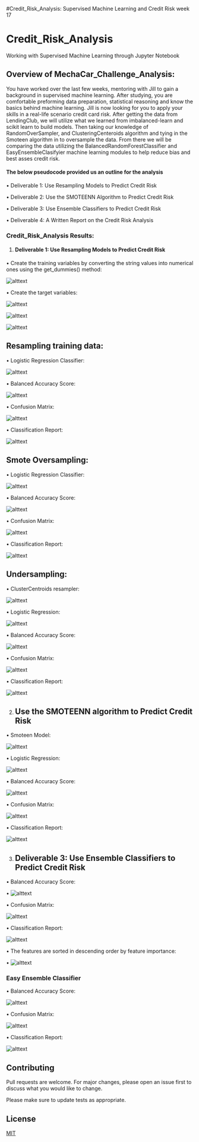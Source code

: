 #Credit_Risk_Analysis:
Supervised Machine Learning and Credit Risk week 17
# Credit_Risk_Analysis
Working with Supervised Machine Learning through Jupyter Notebook
## Overview of MechaCar_Challenge_Analysis:

You have worked over the last few weeks, mentoring with Jill to gain a background in supervised machine learning. After studying, you are comfortable preforming data preparation, statistical reasoning and know the basics behind machine learning. Jill is now looking for you to apply your skills in a real-life scenario credit card risk. After getting the data from LendingClub, we will utilize what we learned from imbalanced-learn and scikit learn to build models. Then taking our knowledge of RandomOverSampler, and ClusteringCenteroids algorithm and tying in the Smoteen algorithm in to oversample the data. From there we will be comparing the data utilizing the BalancedRandomForestClassifier and EasyEnsembleClasifyier machine learning modules to help reduce bias and best asses credit risk. 

#### The below pseudocode provided us an outline for the analysis ####
•	Deliverable 1:  Use Resampling Models to Predict Credit Risk

•	Deliverable 2: Use the SMOTEENN Algorithm to Predict Credit Risk

•	Deliverable 3: Use Ensemble Classifiers to Predict Credit Risk

•	Deliverable 4: A Written Report on the Credit Risk Analysis

### Credit_Risk_Analysis Results: ###

1.	#### Deliverable 1:  Use Resampling Models to Predict Credit Risk 

•	Create the training variables by converting the string values into numerical ones using the get_dummies() method:


![alttext](https://github.com/mbehr11/Credit_Risk_Analysis/blob/main/Resources/get_dummies_method.PNG) 


•	Create the target variables:


![alttext](https://github.com/mbehr11/Credit_Risk_Analysis/blob/main/Resources/set_target.PNG)


![alttext](https://github.com/mbehr11/Credit_Risk_Analysis/blob/main/Resources/balance_target_var.PNG)


![alttext](https://github.com/mbehr11/Credit_Risk_Analysis/blob/main/Resources/update_target_var.PNG)


## Resampling training data:

•	Logistic Regression Classifier:

![alttext](https://github.com/mbehr11/Credit_Risk_Analysis/blob/main/Resources/logisticregression_randomoversampler.PNG)


•	Balanced Accuracy Score:

![alttext](https://github.com/mbehr11/Credit_Risk_Analysis/blob/main/Resources/accuracy_score_logistic.PNG)

•	Confusion Matrix:

![alttext](https://github.com/mbehr11/Credit_Risk_Analysis/blob/main/Resources/confusion_matrix_logistic.PNG)

•	Classification Report:

![alttext](https://github.com/mbehr11/Credit_Risk_Analysis/blob/mainResources/classification_report_logistic.PNG)

## Smote Oversampling:

•	Logistic Regression Classifier:


![alttext](https://github.com/mbehr11/Credit_Risk_Analysis/blob/main/Resources/logisticregression_smote.PNG)

•	Balanced Accuracy Score:


![alttext](https://github.com/mbehr11/Credit_Risk_Analysis/blob/main/Resources/logisticregression_smote.PNG)

•	Confusion Matrix:


![alttext](https://github.com/mbehr11/Credit_Risk_Analysis/blob/main/Resources/logisticregression_smote.PNG)

•	Classification Report:


![alttext](https://github.com/mbehr11/Credit_Risk_Analysis/blob/main/Resources/classification_report_logistic.PNG)

## Undersampling:

•	ClusterCentroids resampler:


![alttext](https://github.com/mbehr11/Credit_Risk_Analysis/blob/main/Resources/clustercentriods_undersampling.PNG)

•	Logistic Regression:


![alttext](https://github.com/mbehr11/Credit_Risk_Analysis/blob/mainResources/logisticregression_undersampling.PNG)

•	Balanced Accuracy Score:


![alttext](https://github.com/mbehr11/Credit_Risk_Analysis/blob/main/Resources/accuracy_score_undersampling.PNG)

•	Confusion Matrix:


![alttext](https://github.com/mbehr11/Credit_Risk_Analysis/blob/main/Resources/confusion_matrix_undersampling.PNG)

•	Classification Report:


![alttext](https://github.com/mbehr11/Credit_Risk_Analysis/blob/main/Resources/classification_report_undersampling.PNG)


2.	## Use the SMOTEENN algorithm to Predict Credit Risk

•	Smoteen Model:


![alttext](https://github.com/mbehr11/Credit_Risk_Analysis/blob/main/Resources/smoteen_model.PNG)

•	Logistic Regression:

![alttext](https://github.com/mbehr11/Credit_Risk_Analysis/blob/main/Resources/logisticregression_smoteen.PNG)

•	Balanced Accuracy Score:

![alttext](https://github.com/mbehr11/Credit_Risk_Analysis/blob/main/Resources/accuracy_score_smoteen.PNG)

•	Confusion Matrix:

![alttext](https://github.com/mbehr11/Credit_Risk_Analysis/blob/main/Resources/confusion_matrix_smoteen.PNG)

•	Classification Report:


![alttext](https://github.com/mbehr11/Credit_Risk_Analysis/blob/main/Resources/classification_report_smoteen.PNG)


3.	## Deliverable 3: Use Ensemble Classifiers to Predict Credit Risk

•	Balanced Accuracy Score:


•	![alttext](https://github.com/mbehr11/Credit_Risk_Analysis/blob/main/Resources/accuracy_score_randomforest.PNG)

•	Confusion Matrix:


![alttext](https://github.com/mbehr11/Credit_Risk_Analysis/blob/main/Resources/confusion_matrix_randomforest.PNG)

•	Classification Report:


![alttext](https://github.com/mbehr11/Credit_Risk_Analysis/blob/main/Resources/classification_randomforest.PNG)

•	The features are sorted in descending order by feature importance:


•	![alttext](https://github.com/mbehr11/Credit_Risk_Analysis/blob/main/Resources/sorted_features_randomforest.PNG)

### Easy Ensemble Classifier

•	Balanced Accuracy Score:


![alttext](https://github.com/mbehr11/Credit_Risk_Analysis/blob/main/Resources/accuracy_score_easyensemble.PNG)

•	Confusion Matrix:

![alttext](https://github.com/mbehr11/Credit_Risk_Analysis/blob/main/Resources/confusion_matrix_easyensemble.PNG)

•	Classification Report:

![alttext](https://github.com/mbehr11/Credit_Risk_Analysis/blob/main/Resources/classification_easyensemble.PNG)

## Contributing 
Pull requests are welcome. For major changes, please open an issue first to discuss what you would like to change.

Please make sure to update tests as appropriate.

## License
[MIT](https://choosealicense.com/licenses/mit/)

